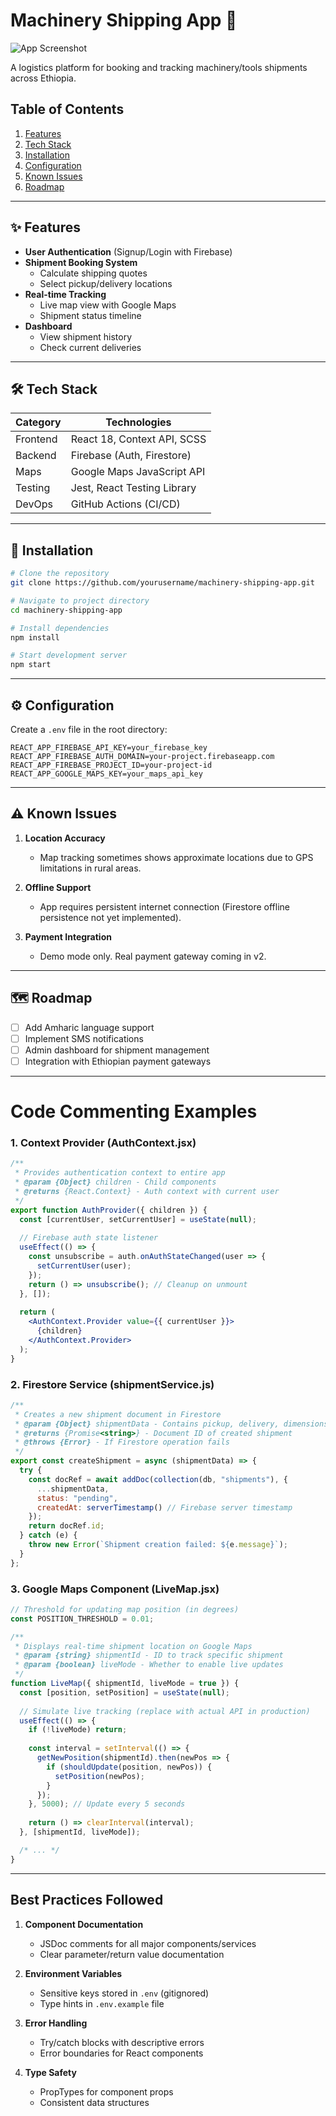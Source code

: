 
# **Machinery Shipping App** 🚛

![App Screenshot](https://imgur.com/VYiecpQ)

A logistics platform for booking and tracking machinery/tools shipments across Ethiopia.

## **Table of Contents**
1. [Features](#-features)
2. [Tech Stack](#-tech-stack)
3. [Installation](#-installation)
4. [Configuration](#-configuration)
5. [Known Issues](#-known-issues)
6. [Roadmap](#-roadmap)

---

## **✨ Features**
- **User Authentication** (Signup/Login with Firebase)
- **Shipment Booking System**
  - Calculate shipping quotes
  - Select pickup/delivery locations
- **Real-time Tracking**
  - Live map view with Google Maps
  - Shipment status timeline
- **Dashboard**
  - View shipment history
  - Check current deliveries

---

## **🛠 Tech Stack**
| Category       | Technologies                          |
|----------------|---------------------------------------|
| Frontend       | React 18, Context API, SCSS           |
| Backend        | Firebase (Auth, Firestore)            |
| Maps           | Google Maps JavaScript API            |
| Testing        | Jest, React Testing Library           |
| DevOps         | GitHub Actions (CI/CD)                |

---

## **🚀 Installation**
```bash
# Clone the repository
git clone https://github.com/yourusername/machinery-shipping-app.git

# Navigate to project directory
cd machinery-shipping-app

# Install dependencies
npm install

# Start development server
npm start
```

---

## **⚙ Configuration**
Create a `.env` file in the root directory:
```env
REACT_APP_FIREBASE_API_KEY=your_firebase_key
REACT_APP_FIREBASE_AUTH_DOMAIN=your-project.firebaseapp.com
REACT_APP_FIREBASE_PROJECT_ID=your-project-id
REACT_APP_GOOGLE_MAPS_KEY=your_maps_api_key
```

---

## **⚠ Known Issues**
1. **Location Accuracy**  
   - Map tracking sometimes shows approximate locations due to GPS limitations in rural areas.

2. **Offline Support**  
   - App requires persistent internet connection (Firestore offline persistence not yet implemented).

3. **Payment Integration**  
   - Demo mode only. Real payment gateway coming in v2.

---

## **🗺 Roadmap**
- [ ] Add Amharic language support
- [ ] Implement SMS notifications
- [ ] Admin dashboard for shipment management
- [ ] Integration with Ethiopian payment gateways

---

# **Code Commenting Examples**

### **1. Context Provider (AuthContext.jsx)**
```jsx
/**
 * Provides authentication context to entire app
 * @param {Object} children - Child components
 * @returns {React.Context} - Auth context with current user
 */
export function AuthProvider({ children }) {
  const [currentUser, setCurrentUser] = useState(null);
  
  // Firebase auth state listener
  useEffect(() => {
    const unsubscribe = auth.onAuthStateChanged(user => {
      setCurrentUser(user);
    });
    return () => unsubscribe(); // Cleanup on unmount
  }, []);
  
  return (
    <AuthContext.Provider value={{ currentUser }}>
      {children}
    </AuthContext.Provider>
  );
}
```

### **2. Firestore Service (shipmentService.js)**
```javascript
/**
 * Creates a new shipment document in Firestore
 * @param {Object} shipmentData - Contains pickup, delivery, dimensions, etc.
 * @returns {Promise<string>} - Document ID of created shipment
 * @throws {Error} - If Firestore operation fails
 */
export const createShipment = async (shipmentData) => {
  try {
    const docRef = await addDoc(collection(db, "shipments"), {
      ...shipmentData,
      status: "pending",
      createdAt: serverTimestamp() // Firebase server timestamp
    });
    return docRef.id;
  } catch (e) {
    throw new Error(`Shipment creation failed: ${e.message}`);
  }
};
```

### **3. Google Maps Component (LiveMap.jsx)**
```jsx
// Threshold for updating map position (in degrees)
const POSITION_THRESHOLD = 0.01; 

/**
 * Displays real-time shipment location on Google Maps
 * @param {string} shipmentId - ID to track specific shipment
 * @param {boolean} liveMode - Whether to enable live updates
 */
function LiveMap({ shipmentId, liveMode = true }) {
  const [position, setPosition] = useState(null);
  
  // Simulate live tracking (replace with actual API in production)
  useEffect(() => {
    if (!liveMode) return;
    
    const interval = setInterval(() => {
      getNewPosition(shipmentId).then(newPos => {
        if (shouldUpdate(position, newPos)) {
          setPosition(newPos);
        }
      });
    }, 5000); // Update every 5 seconds
    
    return () => clearInterval(interval);
  }, [shipmentId, liveMode]);

  /* ... */
}
```

---

## **Best Practices Followed**
1. **Component Documentation**  
   - JSDoc comments for all major components/services
   - Clear parameter/return value documentation

2. **Environment Variables**  
   - Sensitive keys stored in `.env` (gitignored)
   - Type hints in `.env.example` file

3. **Error Handling**  
   - Try/catch blocks with descriptive errors
   - Error boundaries for React components

4. **Type Safety**  
   - PropTypes for component props
   - Consistent data structures

